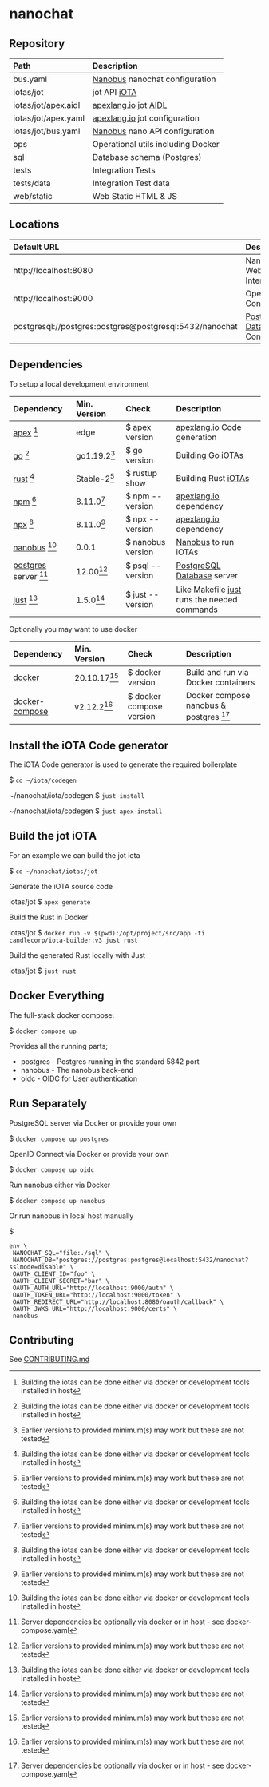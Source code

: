 # nanochat

## Repository

| Path                | Description                        |
| :------------------ | :--------------------------------- |
| bus.yaml            | [Nanobus] nanochat configuration   |
| iotas/jot           | jot API [iOTA]                     |
| iotas/jot/apex.aidl | [apexlang.io] jot [AIDL]           |
| iotas/jot/apex.yaml | [apexlang.io] jot configuration    |
| iotas/jot/bus.yaml  | [Nanobus] nano API configuration   |
| ops                 | Operational utils including Docker |
| sql                 | Database schema (Postgres)         |
| tests               | Integration Tests                  |
| tests/data          | Integration Test data              |
| web/static          | Web Static HTML & JS               |

## Locations

| Default URL                                             | Description                      |
| :------------------------------------------------------ | :------------------------------- |
| http://localhost:8080                                   | Nanobus Web Interface            |
| http://localhost:9000                                   | OpenID Connect                   |
| postgresql://postgres:postgres@postgresql:5432/nanochat | [PostgreSQL Database] Connection |

## Dependencies

To setup a local development environment

| Dependency             | Min. Version | Check             | Description                                                |
| :--------------------- | :----------- | :---------------- | :--------------------------------------------------------- |
| [apex] [^1]            | edge         | $ apex version    | [apexlang.io] Code generation                              |
| [go] [^1]              | go1.19.2[^2] | $ go version      | Building Go [iOTAs]                                        |
| [rust] [^1]            | Stable-2[^2] | $ rustup show     | Building Rust [iOTAs]                                      |
| [npm] [^1]             | 8.11.0[^2]   | $ npm --version   | [apexlang.io] dependency                                   |
| [npx] [^1]             | 8.11.0[^2]   | $ npx --version   | [apexlang.io] dependency                                   |
| [nanobus] [^1]         | 0.0.1        | $ nanobus version | [Nanobus](https://github.com/nanobus/nanobus) to run iOTAs |
| [postgres] server [^3] | 12.00[^2]    | $ psql --version  | [PostgreSQL Database] server                               |
| [just] [^1]            | 1.5.0[^2]    | $ just --version  | Like Makefile [just] runs the needed commands              |

Optionally you may want to use docker

| Dependency       | Min. Version | Check                    | Description                            |
| :--------------- | :----------- | :----------------------- | :------------------------------------- |
| [docker]         | 20.10.17[^2] | $ docker version         | Build and run via Docker containers    |
| [docker-compose] | v2.12.2[^2]  | $ docker compose version | Docker compose nanobus & postgres [^3] |

## Install the iOTA Code generator

The iOTA Code generator is used to generate the required boilerplate

$ `cd ~/iota/codegen`

~/nanochat/iota/codegen $ `just install`

~/nanochat/iota/codegen $ `just apex-install`

## Build the jot iOTA

For an example we can build the jot iota

$ `cd ~/nanochat/iotas/jot`

Generate the iOTA source code

iotas/jot $ `apex generate`

Build the Rust in Docker

iotas/jot $ `docker run -v $(pwd):/opt/project/src/app -ti candlecorp/iota-builder:v3 just rust`

Build the generated Rust locally with Just

iotas/jot $ `just rust`

## Docker Everything

The full-stack docker compose:

$ `docker compose up`

Provides all the running parts;

- postgres - Postgres running in the standard 5842 port
- nanobus - The nanobus back-end
- oidc - OIDC for User authentication

## Run Separately

PostgreSQL server via Docker or provide your own

$ `docker compose up postgres`

OpenID Connect via Docker or provide your own

$ `docker compose up oidc`

Run nanobus either via Docker

$ `docker compose up nanobus`

Or run nanobus in local host manually

$

```
env \
 NANOCHAT_SQL="file:./sql" \
 NANOCHAT_DB="postgres://postgres:postgres@localhost:5432/nanochat?sslmode=disable" \
 OAUTH_CLIENT_ID="foo" \
 OAUTH_CLIENT_SECRET="bar" \
 OAUTH_AUTH_URL="http://localhost:9000/auth" \
 OAUTH_TOKEN_URL="http://localhost:9000/token" \
 OAUTH_REDIRECT_URL="http://localhost:8080/oauth/callback" \
 OAUTH_JWKS_URL="http://localhost:9000/certs" \
 nanobus
```

## Contributing

See [CONTRIBUTING.md](CONTRIBUTING.md)

[aidl]: https://developer.android.com/guide/components/aidl
[apex]: https://apexlang.io/docs/getting-started
[apexlang.io]: https://apexlang.io
[docker]: https://docs.docker.com/engine/install/
[docker-compose]: https://docs.docker.com/compose/install/
[go]: https://go.dev/doc/install
[iota]: https://github.com/nanobus/iOTA
[iotas]: https://github.com/nanobus/iOTA
[just]: https://github.com/casey/just#Installation
[nanobus]: https://github.com/nanobus/nanobus#Install
[npm]: https://docs.npmjs.com/downloading-and-installing-node-js-and-npm
[npx]: https://www.npmjs.com/package/npx#Install
[postgres]: https://www.postgresql.org/download/
[postgresql database]: https://www.postgresql.org/
[rust]: https://rustup.rs/

[^1]: Building the iotas can be done either via docker or development tools installed in host
[^2]: Earlier versions to provided minimum(s) may work but these are not tested
[^3]: Server dependencies be optionally via docker or in host - see docker-compose.yaml
